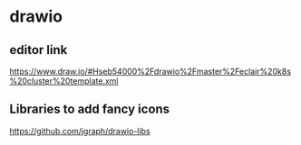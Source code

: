 # drawio

## editor link
https://www.draw.io/#Hseb54000%2Fdrawio%2Fmaster%2Feclair%20k8s%20cluster%20template.xml

## Libraries to add fancy icons
https://github.com/jgraph/drawio-libs
